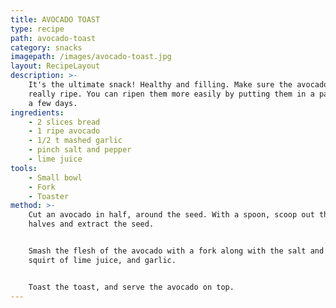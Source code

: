 ```yaml
---
title: AVOCADO TOAST
type: recipe
path: avocado-toast
category: snacks
imagepath: /images/avocado-toast.jpg
layout: RecipeLayout
description: >-
    It's the ultimate snack! Healthy and filling. Make sure the avocados are
    really ripe. You can ripen them more easily by putting them in a paper bag for
    a few days.
ingredients:
    - 2 slices bread
    - 1 ripe avocado
    - 1/2 t mashed garlic
    - pinch salt and pepper
    - lime juice
tools:
    - Small bowl
    - Fork
    - Toaster
method: >-
    Cut an avocado in half, around the seed. With a spoon, scoop out the two
    halves and extract the seed.


    Smash the flesh of the avocado with a fork along with the salt and pepper, a
    squirt of lime juice, and garlic.


    Toast the toast, and serve the avocado on top.
---
```

